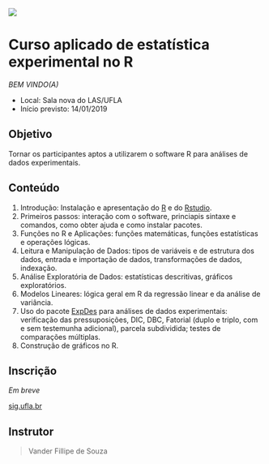 
![](https://www.r-project.org/Rlogo.png) 

# **Curso aplicado de estatística experimental no R**

*BEM VINDO(A)*

* Local: Sala nova do LAS/UFLA 
* Início previsto: 14/01/2019

## Objetivo

Tornar os participantes aptos a utilizarem o software R para análises de dados experimentais.

## Conteúdo

1. Introdução: Instalação e apresentação do [R](https://cran.r-project.org/) e do [Rstudio](https://www.rstudio.com/products/rstudio/download/#download).
2. Primeiros passos: interação com o software, princiapis sintaxe e comandos, como obter ajuda e como instalar pacotes.
3. Funções no R e Aplicações: funções matemáticas, funções estatísticas e operações lógicas.
4. Leitura e Manipulação de Dados: tipos de variáveis e de estrutura dos dados, entrada e importação de dados, transformações de dados, indexação.
5. Análise Exploratória de Dados: estatísticas descritivas, gráficos exploratórios.
6. Modelos Lineares: lógica geral em R da regressão linear e da análise de variância.
7. Uso do pacote [ExpDes](https://cran.r-project.org/web/packages/ExpDes/ExpDes.pdf) para análises de dados experimentais: verificação das pressuposições, DIC, DBC, Fatorial (duplo e triplo, com e sem testemunha adicional), parcela subdividida; testes de comparações múltiplas.
8. Construção de gráficos no R.

## Inscrição

*Em breve*

[sig.ufla.br](https://sig.ufla.br/)

## Instrutor

> Vander Fillipe de Souza
